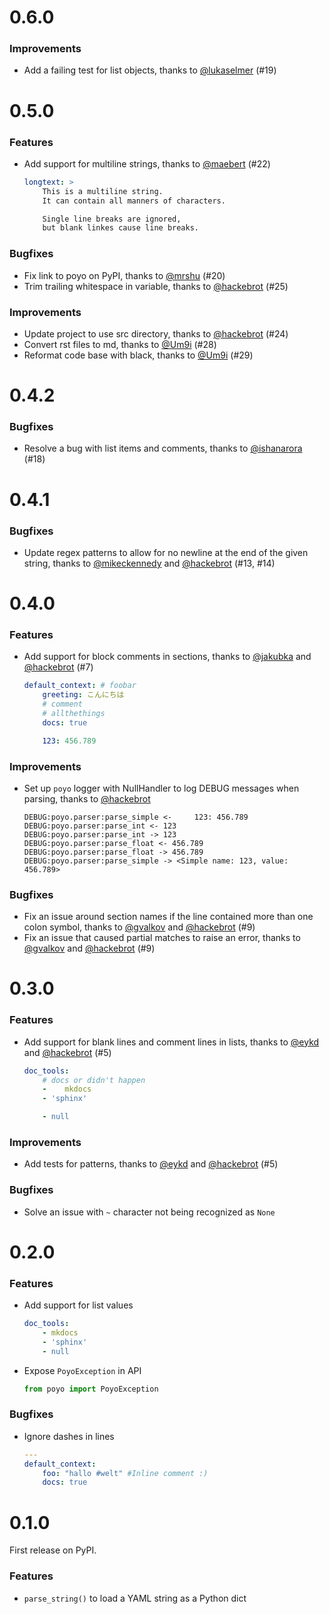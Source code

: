 # 0.6.0

### Improvements

* Add a failing test for list objects, thanks to [@lukaselmer][@lukaselmer]
  (#19)

[@lukaselmer]: https://github.com/lukaselmer

# 0.5.0

### Features

* Add support for multiline strings, thanks to [@maebert][@maebert] (#22)

    ```yaml
    longtext: >
        This is a multiline string.
        It can contain all manners of characters.

        Single line breaks are ignored,
        but blank linkes cause line breaks.
    ```

### Bugfixes

* Fix link to poyo on PyPI, thanks to [@mrshu][@mrshu] (#20)
* Trim trailing whitespace in variable, thanks to [@hackebrot][@hackebrot] (#25)

### Improvements

* Update project to use src directory, thanks to [@hackebrot][@hackebrot] (#24)
* Convert rst files to md, thanks to [@Um9i][@Um9i] (#28)
* Reformat code base with black, thanks to [@Um9i][@Um9i] (#29)

[@maebert]: https://github.com/maebert
[@Um9i]: https://github.com/Um9i
[@hackebrot]: https://github.com/hackebrot
[@mrshu]: https://github.com/mrshu

# 0.4.2

### Bugfixes

* Resolve a bug with list items and comments, thanks to
  [@ishanarora][@ishanarora] (#18)

[@ishanarora]: https://github.com/ishanarora

# 0.4.1

### Bugfixes

* Update regex patterns to allow for no newline at the end of the given string,
  thanks to [@mikeckennedy][@mikeckennedy] and [@hackebrot][@hackebrot]
  (#13, #14)

[@mikeckennedy]: https://github.com/mikeckennedy

# 0.4.0

### Features

* Add support for block comments in sections, thanks to [@jakubka][@jakubka]
  and [@hackebrot][@hackebrot] (#7)

    ```yaml
    default_context: # foobar
        greeting: こんにちは
        # comment
        # allthethings
        docs: true

        123: 456.789
    ```

### Improvements

* Set up ``poyo`` logger with NullHandler to log DEBUG messages when parsing,
  thanks to [@hackebrot][@hackebrot]

    ```text
    DEBUG:poyo.parser:parse_simple <-     123: 456.789
    DEBUG:poyo.parser:parse_int <- 123
    DEBUG:poyo.parser:parse_int -> 123
    DEBUG:poyo.parser:parse_float <- 456.789
    DEBUG:poyo.parser:parse_float -> 456.789
    DEBUG:poyo.parser:parse_simple -> <Simple name: 123, value: 456.789>
    ```

### Bugfixes

* Fix an issue around section names if the line contained more than one colon
  symbol, thanks to [@gvalkov][@gvalkov] and [@hackebrot][@hackebrot] (#9)
* Fix an issue that caused partial matches to raise an error, thanks to
  [@gvalkov][@gvalkov] and [@hackebrot][@hackebrot] (#9)

[@gvalkov]: https://github.com/gvalkov
[@hackebrot]: https://github.com/hackebrot
[@jakubka]: https://github.com/jakubka


# 0.3.0

### Features

* Add support for blank lines and comment lines in lists, thanks to
  [@eykd][@eykd] and [@hackebrot][@hackebrot] (#5)

    ```yaml
    doc_tools:
        # docs or didn't happen
        -    mkdocs
        - 'sphinx'

        - null
    ```

### Improvements

* Add tests for patterns, thanks to [@eykd][@eykd] and [@hackebrot][@hackebrot]
  (#5)

### Bugfixes

* Solve an issue with ``~`` character not being recognized as ``None``

[@eykd]: https://github.com/eykd
[@hackebrot]: https://github.com/hackebrot


# 0.2.0

### Features

* Add support for list values

    ```yaml
    doc_tools:
        - mkdocs
        - 'sphinx'
        - null
    ```

* Expose ``PoyoException`` in API

    ```python
    from poyo import PoyoException
    ```

### Bugfixes

* Ignore dashes in lines

    ```yaml
    ---
    default_context:
        foo: "hallo #welt" #Inline comment :)
        docs: true
    ```

# 0.1.0

First release on PyPI.

### Features

* ``parse_string()`` to load a YAML string as a Python dict
